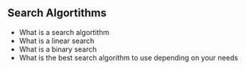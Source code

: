 ## Search Algortithms
- What is a search algortithm
- What is a linear search
- What is a binary search
- What is the best search algorithm to use depending on your needs
